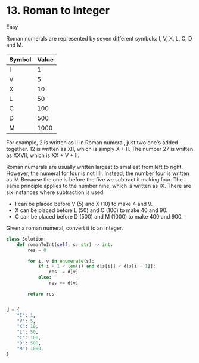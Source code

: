 # 13. Roman to Integer

Easy

Roman numerals are represented by seven different symbols: I, V, X, L, C, D and
M.

| Symbol | Value |
| ------ | ----- |
| I      | 1     |
| V      | 5     |
| X      | 10    |
| L      | 50    |
| C      | 100   |
| D      | 500   |
| M      | 1000  |

For example, 2 is written as II in Roman numeral, just two one's added together.
12 is written as XII, which is simply X + II. The number 27 is written as XXVII,
which is XX + V + II.

Roman numerals are usually written largest to smallest from left to right.
However, the numeral for four is not IIII. Instead, the number four is written
as IV. Because the one is before the five we subtract it making four. The same
principle applies to the number nine, which is written as IX. There are six
instances where subtraction is used:

- I can be placed before V (5) and X (10) to make 4 and 9.
- X can be placed before L (50) and C (100) to make 40 and 90.
- C can be placed before D (500) and M (1000) to make 400 and 900.

Given a roman numeral, convert it to an integer.

```python
class Solution:
    def romanToInt(self, s: str) -> int:
        res = 0

        for i, v in enumerate(s):
            if i + 1 < len(s) and d[s[i]] < d[s[i + 1]]:
                res -= d[v]
            else:
                res += d[v]

        return res


d = {
    "I": 1,
    "V": 5,
    "X": 10,
    "L": 50,
    "C": 100,
    "D": 500,
    "M": 1000,
}
```
